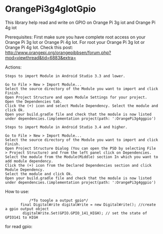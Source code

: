 # OrangePi3g4gIotGpio
This library help read and write on GPIO on Orange Pi 3g iot and Orange Pi 4g iot 

Prerequisites:
First make sure you have complete root access on your Orange Pi 3g Iot or Orange Pi 4g Iot.
For root your Orange Pi 3g Iot or Orange Pi 4g Iot. Check this post: http://www.orangepi.org/orangepibbsen/forum.php?mod=viewthread&tid=6883&extra=

Actions:


    Steps to import Module in Android Studio 3.3 and lower.

    Go to File > New > Import Module...
    Select the source directory of the Module you want to import and click Finish.
    Open Project Structure and open Module Settings for your project.
    Open the Dependencies tab.
    Click the (+) icon and select Module Dependency. Select the module and click Ok.
    Open your build.gradle file and check that the module is now listed under dependencies.(implementation project(path: ':OrangePi3g4ggpio')

    Steps to import Module in Android Studio 3.4 and higher.

    Go to File > New > Import Module...
    Select the source directory of the Module you want to import and click Finish.
    Open Project Structure Dialog (You can open the PSD by selecting File > Project Structure) and from the left panel click on Dependencies.
    Select the module from the Module(Middle) section In which you want to add module dependency.
    Click the (+) icon from the Declared Dependencies section and click Module Dependency.
    Select the module and click Ok.
    Open your build.gradle file and check that the module is now listed under dependencies.(implementation project(path: ':OrangePi3g4ggpio')
    
    
How to use:

               /*To toogle a output gpio*/
           final DigitalWrite digitalWrite = new DigitalWrite(); //create a gpio output object
            digitalWrite.Set(GPIO.GPIO_141_HIGH); // set the state of GPIO141 to HIGH
   
   for read gpio:
    
    
